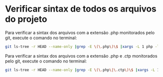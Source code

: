# Verificar sintax de todos os arquivos do projeto

Para verificar a sintax dos arquivos com a extensão .php monitorados pelo git, execute o comando no terminal:

```bash
git ls-tree -r HEAD --name-only |grep -E \(\.php\)\$ |xargs -L 1 php -l
```

Para verificar a sintax dos arquivos com a extensão .php e .ctp monitorados pelo git, execute o comando no terminal:

```bash
git ls-tree -r HEAD --name-only |grep -E \(\.php\|\.ctp\)\$ |xargs -L 1 php -l
```
